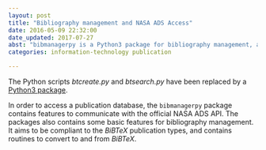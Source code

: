 ```yaml
--- 
layout: post 
title: "Bibliography management and NASA ADS Access"
date: 2016-05-09 22:32:00
date_updated: 2017-07-27
abst: "bibmanagerpy is a Python3 package for bibliography management, and for access to the NASA ADS publication database. "
categories: information-technology publication

---
```


The Python scripts *btcreate.py* and *btsearch.py* have been replaced by a [Python3 package](http://github.com/rtrollebo/bibmanagerpy).

In order to access a publication database, the `bibmanagerpy` package contains features to communicate with the official NASA ADS API. The packages also contains some basic features for bibliography management. It aims to be compliant to the *BiBTeX* publication types, and contains routines to convert to and from *BiBTeX*. 

